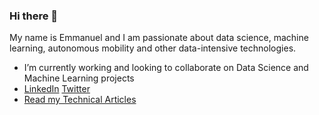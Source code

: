 ### Hi there 👋
My name is Emmanuel and I am passionate about data science, machine learning, autonomous mobility and other data-intensive technologies.

- I’m currently working and looking to collaborate on Data Science and Machine Learning projects 
- [LinkedIn](https://www.linkedin.com/in/emmanuel-ogebe/) [Twitter](https://twitter.com/emmanuel_ogebe)
- [Read my Technical Articles](https://emmanuelogebe.hashnode.dev/)

